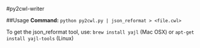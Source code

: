 #py2cwl-writer

##Usage
**Command:** `python py2cwl.py | json_reformat > <file.cwl>`

To get the json_reformat tool, use:
	`brew install yajl` (Mac OSX) or `apt-get install yajl-tools` (Linux)
